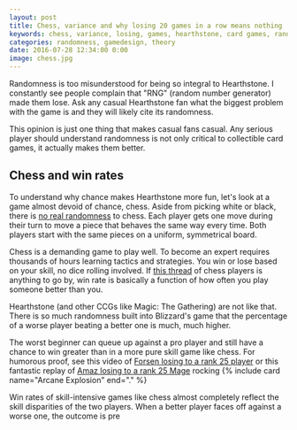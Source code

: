 ```yaml
---
layout: post
title: Chess, variance and why losing 20 games in a row means nothing
keywords: chess, variance, losing, games, hearthstone, card games, randomness, rng
categories: randomness, gamedesign, theory
date: 2016-07-28 12:34:00 0:00
image: chess.jpg
---
```


Randomness is too misunderstood for being so integral to Hearthstone. I constantly see people complain that "RNG" (random number generator) made them lose. Ask any casual Hearthstone fan what the biggest problem with the game is and they will likely cite its randomness. 

This opinion is just one thing that makes casual fans casual. Any serious player should understand randomness is not only critical to collectible card games, it actually makes them better. 

## Chess and win rates

To understand why chance makes Hearthstone more fun, let's look at a game almost devoid of chance, chess. Aside from picking white or black, there is [no real randomness](http://chess.stackexchange.com/questions/4447/randomness-in-chess) to chess. Each player gets one move during their turn to move a piece that behaves the same way every time. Both players start with the same pieces on a uniform, symmetrical board. 

Chess is a demanding game to play well. To become an expert requires thousands of hours learning tactics and strategies. You win or lose based on your skill, no dice rolling involved. If [this thread](https://www.chess.com/forum/view/general/winning-percentage-goals-of-chess-players) of chess players is anything to go by, win rate is basically a function of how often you play someone better than you. 

Hearthstone (and other CCGs like Magic: The Gathering) are not like that. There is so much randomness built into Blizzard's game that the percentage of a worse player beating a better one is much, much higher. 

The worst beginner can queue up against a pro player and still have a chance to win greater than in a more pure skill game like chess. For humorous proof, see this video of [Forsen losing to a rank 25 player](https://www.youtube.com/watch?v=IJjN9CGnDzo) or this fantastic replay of [Amaz losing to a rank 25 Mage](https://www.youtube.com/watch?v=RMpymIVBxMc) rocking {% include card name="Arcane Explosion" end="." %}

<iframecome  style="max-width: 100%;" width="560" height="315" src="https://www.youtube.com/embed/RMpymIVBxMc" frameborder="0" allowfullscreen></iframe>

Win rates of skill-intensive games like chess almost completely reflect the skill disparities of the two players. When a better player faces off against a worse one, the outcome is pre